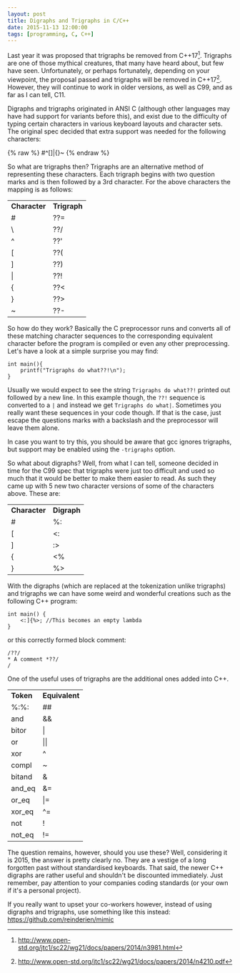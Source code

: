 ```yaml
---
layout: post
title: Digraphs and Trigraphs in C/C++
date: 2015-11-13 12:00:00
tags: [programming, C, C++]
---
```


Last year it was proposed that trigraphs be removed from C++17[^proposal].
Trigraphs are one of those mythical creatures, that many have heard about, but
few have seen. Unfortunately, or perhaps fortunately, depending on your
viewpoint, the proposal passed and trigraphs will be removed in C++17[^removal].
However, they will continue to work in older versions, as well as C99, and as
far as I can tell, C11. 

Digraphs and trigraphs originated in ANSI C (although other languages may have had
support for variants before this), and exist due to the difficulty of typing
certain characters in various keyboard layouts and character sets. The original
spec decided that extra support was needed for the following characters:

{% raw %}
    #\^[]|{}~
{% endraw %}

So what are trigraphs then? Trigraphs are an alternative method of representing
these characters. Each trigraph begins with two question marks and is then
followed by a 3rd character. For the above characters the mapping is as follows:

<table>
<tr><td><b>Character</b></td><td><b>Trigraph</b></td></tr>
<tr><td>#</td><td>??=</td></tr>
<tr><td>\</td><td>??/</td></tr>
<tr><td>^</td><td>??'</td></tr>
<tr><td>[</td><td>??(</td></tr>
<tr><td>]</td><td>??)</td></tr>
<tr><td>|</td><td>??!</td></tr>
<tr><td>{</td><td>??&lt;</td></tr>
<tr><td>}</td><td>??&gt;</td></tr>
<tr><td>~</td><td>??-</td></tr>
</table>

So how do they work? Basically the C preprocessor runs and converts all of these
matching character sequences to the corresponding equivalent character before
the program is compiled or even any other preprocessing. Let's have a look at a simple surprise you may find:

    int main(){
        printf("Trigraphs do what??!\n");
    }

Usually we would expect to see the string `Trigraphs do what??!` printed out followed by a
new line. In this example though, the `??!` sequence is converted to a `|` and
instead we get `Trigraphs do what|`. Sometimes you really want these sequences
in your code though. If that is the case, just escape the questions marks with a
backslash and the preprocessor will leave them alone. 

In case you want to try this, you should be aware that gcc ignores trigraphs, but support may be enabled using the `-trigraphs`
option. 

So what about digraphs? Well, from what I can tell, someone decided in time for the C99
spec that trigraphs were just too difficult and used so much that it would be better to 
make them easier to read. As such they came up with 5 new two character versions
of some of the characters above. These are:

<table>
<tr><td><b>Character</b></td><td><b>Digraph</b></td></tr>
<tr><td>#</td><td>%:</td></tr>
<tr><td>[</td><td>&lt;:</td></tr>
<tr><td>]</td><td>:&gt;</td></tr>
<tr><td>{</td><td>&lt;%</td></tr>
<tr><td>}</td><td>%&gt;</td></tr>
</table>

With the digraphs (which are replaced at the tokenization unlike trigraphs) and 
trigraphs we can have some weird and wonderful creations such as the following 
C++ program:

    int main() {
        <:]{%>; //This becomes an empty lambda
    }

or this correctly formed block comment:
  
    /??/
    * A comment *??/
    /
    
One of the useful uses of trigraphs are the additional ones added into C++.


<table>
<tr><td><b>Token</b></td><td><b>Equivalent</b></td></tr>
<tr><td>%:%:</td><td>##</td></tr>
<tr><td>and</td><td>&&</td></tr>
<tr><td>bitor</td><td>|</td></tr>
<tr><td>or</td><td>||</td></tr>
<tr><td>xor</td><td>^</td></tr>
<tr><td>compl</td><td>~</td></tr>
<tr><td>bitand</td><td>&</td></tr>
<tr><td>and_eq</td><td>&=</td></tr>
<tr><td>or_eq</td><td>|=</td></tr>
<tr><td>xor_eq</td><td>^=</td></tr>
<tr><td>not</td><td>!</td></tr>
<tr><td>not_eq</td><td>!=</td></tr>
</table>

The question remains, however, should you use these? Well, considering it is
2015, the answer is pretty clearly no. They are a vestige of a long forgotten
past without standardised keyboards. That said, the newer C++ digraphs are
rather useful and shouldn't be discounted immediately. Just remember, pay
attention to your companies coding standards (or your own if it's a personal
project). 

If you really want to upset your co-workers however, instead of using digraphs
and trigraphs, use something like this instead: <https://github.com/reinderien/mimic>


[^proposal]:<http://www.open-std.org/jtc1/sc22/wg21/docs/papers/2014/n3981.html>

[^removal]:<http://www.open-std.org/jtc1/sc22/wg21/docs/papers/2014/n4210.pdf>


